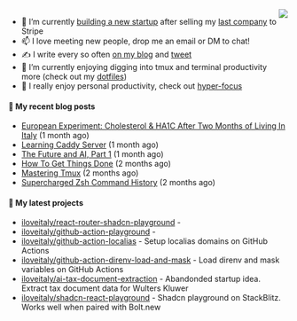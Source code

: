<img align="right" src="https://github-readme-stats.vercel.app/api?username=iloveitaly&show_icons=true&text_color=718096&hide_title=true"/>

- 🔭 I’m currently [building a new startup](https://mikebian.co/bye-stripe-on-to-the-next-adventure/) after selling my [last company](https://suitesync.io) to Stripe
- 📫 I love meeting new people, drop me an email or DM to chat!
- ✍️ I write every so often [on my blog](http://mikebian.co/) and [tweet](https://twitter.com/mike_bianco)
- 🌱 I’m currently enjoying digging into tmux and terminal productivity more (check out my [dotfiles](https://github.com/iloveitaly/dotfiles))
- 💬 I really enjoy personal productivity, check out [hyper-focus](https://github.com/iloveitaly/hyper-focus)

#### 📜 My recent blog posts


- [European Experiment: Cholesterol &amp; HA1C After Two Months of Living In Italy](https://mikebian.co/european-experiment-cholesterol-ha1c-after-two-months-of-living-in-italy/) (1 month ago)
- [Learning Caddy Server](https://mikebian.co/learning-caddy-server/) (1 month ago)
- [The Future and AI, Part 1](https://mikebian.co/the-future-and-ai-part-1/) (1 month ago)
- [How To Get Things Done](https://mikebian.co/how-to-get-things-done/) (2 months ago)
- [Mastering Tmux](https://mikebian.co/mastering-tmux/) (2 months ago)
- [Supercharged Zsh Command History](https://mikebian.co/supercharged-zsh-command-history/) (2 months ago)

#### 🌱 My latest projects


- [iloveitaly/react-router-shadcn-playground](https://github.com/iloveitaly/react-router-shadcn-playground) - 
- [iloveitaly/github-action-playground](https://github.com/iloveitaly/github-action-playground) - 
- [iloveitaly/github-action-localias](https://github.com/iloveitaly/github-action-localias) - Setup localias domains on GitHub Actions
- [iloveitaly/github-action-direnv-load-and-mask](https://github.com/iloveitaly/github-action-direnv-load-and-mask) - Load direnv and mask variables on GitHub Actions
- [iloveitaly/ai-tax-document-extraction](https://github.com/iloveitaly/ai-tax-document-extraction) - Abandonded startup idea. Extract tax document data for Wulters Kluwer
- [iloveitaly/shadcn-react-playground](https://github.com/iloveitaly/shadcn-react-playground) - Shadcn playground on StackBlitz. Works well when paired with Bolt.new


